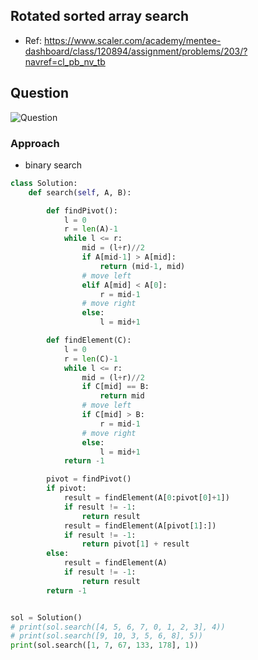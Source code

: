 
## Rotated sorted array search
- Ref: https://www.scaler.com/academy/mentee-dashboard/class/120894/assignment/problems/203/?navref=cl_pb_nv_tb

## Question
![Question](http://ankit-portfolio.s3-ap-southeast-1.amazonaws.com/images/datastructures/scaler/029-rotated-sorted-array-search-question.png)


### Approach
- binary search

```py
class Solution:
    def search(self, A, B):

        def findPivot():
            l = 0
            r = len(A)-1
            while l <= r:
                mid = (l+r)//2
                if A[mid-1] > A[mid]:
                    return (mid-1, mid)
                # move left
                elif A[mid] < A[0]:
                    r = mid-1
                # move right
                else:
                    l = mid+1

        def findElement(C):
            l = 0
            r = len(C)-1
            while l <= r:
                mid = (l+r)//2
                if C[mid] == B:
                    return mid
                # move left
                if C[mid] > B:
                    r = mid-1
                # move right
                else:
                    l = mid+1
            return -1

        pivot = findPivot()
        if pivot:
            result = findElement(A[0:pivot[0]+1])
            if result != -1:
                return result
            result = findElement(A[pivot[1]:])
            if result != -1:
                return pivot[1] + result
        else:
            result = findElement(A)
            if result != -1:
                return result
        return -1


sol = Solution()
# print(sol.search([4, 5, 6, 7, 0, 1, 2, 3], 4))
# print(sol.search([9, 10, 3, 5, 6, 8], 5))
print(sol.search([1, 7, 67, 133, 178], 1))
```
